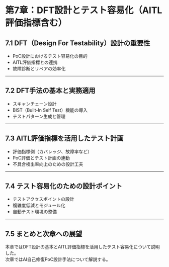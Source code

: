 # 第7章：DFT設計とテスト容易化（AITL評価指標含む）

## 7.1 DFT（Design For Testability）設計の重要性

- PoC設計におけるテスト容易化の目的  
- AITL評価指標との連携  
- 故障診断とリペアの効率化

---

## 7.2 DFT手法の基本と実務適用

- スキャンチェーン設計  
- BIST（Built-In Self Test）機能の導入  
- テストパターン生成と管理

---

## 7.3 AITL評価指標を活用したテスト計画

- 評価指標例（カバレッジ、故障率など）  
- PoC評価とテスト計画の連動  
- 不具合検出率向上のための設計工夫

---

## 7.4 テスト容易化のための設計ポイント

- テストアクセスポイントの設計  
- 複雑度低減とモジュール化  
- 自動テスト環境の整備

---

## 7.5 まとめと次章への展望

本章ではDFT設計の基本とAITL評価指標を活用したテスト容易化について説明した。  
次章ではAI自己修復PoC設計手法について解説する。
